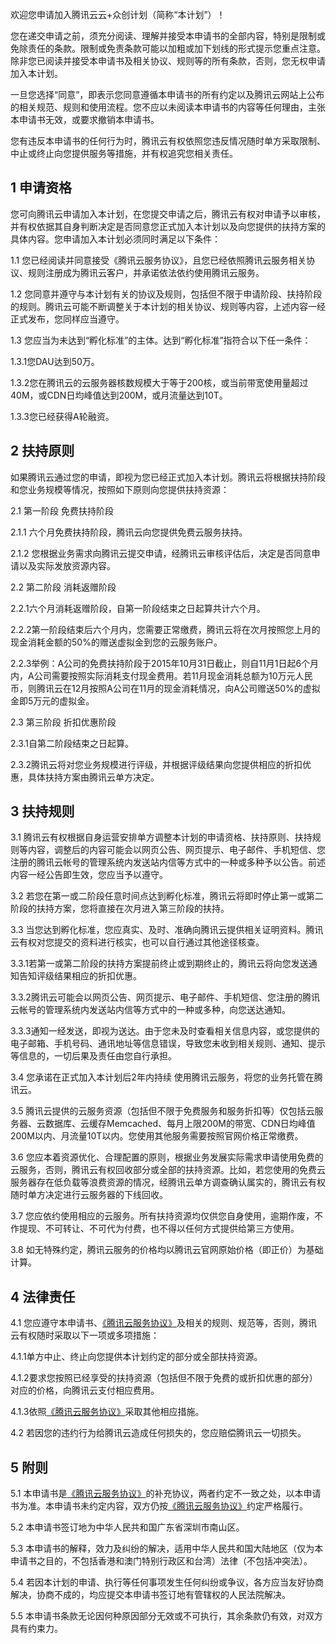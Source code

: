 欢迎您申请加入腾讯云云+众创计划（简称“本计划”）！

您在递交申请之前，须充分阅读、理解并接受本申请书的全部内容，特别是限制或免除责任的条款。限制或免责条款可能以加粗或加下划线的形式提示您重点注意。除非您已阅读并接受本申请书及相关协议、规则等的所有条款，否则，您无权申请加入本计划。

一旦您选择“同意”，即表示您同意遵循本申请书的所有约定以及腾讯云网站上公布的相关规范、规则和使用流程。您不应以未阅读本申请书的内容等任何理由，主张本申请书无效，或要求撤销本申请书。

您有违反本申请书的任何行为时，腾讯云有权依照您违反情况随时单方采取限制、中止或终止向您提供服务等措施，并有权追究您相关责任。

## 1 申请资格


您可向腾讯云申请加入本计划，在您提交申请之后，腾讯云有权对申请予以审核，并有权依据其自身判断决定是否同意您正式加入本计划以及向您提供的扶持方案的具体内容。您申请加入本计划必须同时满足以下条件：

1.1 您已经阅读并同意接受《腾讯云服务协议》，且您已经依照腾讯云服务相关协议、规则注册成为腾讯云客户，并承诺依法依约使用腾讯云服务。

1.2 您同意并遵守与本计划有关的协议及规则，包括但不限于申请阶段、扶持阶段的规则。腾讯云可能不断调整关于本计划的相关协议、规则等内容，上述内容一经正式发布，您同样应当遵守。

1.3 您应当为未达到“孵化标准”的主体。达到“孵化标准”指符合以下任一条件：

1.3.1您DAU达到50万。

1.3.2您在腾讯云的云服务器核数规模大于等于200核，或当前带宽使用量超过40M，或CDN日均峰值达到200M，或月流量达到10T。

1.3.3您已经获得A轮融资。

## 2 扶持原则

如果腾讯云通过您的申请，即视为您已经正式加入本计划。腾讯云将根据扶持阶段和您业务规模等情况，按照如下原则向您提供扶持资源：

2.1 第一阶段 免费扶持阶段

2.1.1 六个月免费扶持阶段，腾讯云向您提供免费云服务扶持。

2.1.2 您根据业务需求向腾讯云提交申请，经腾讯云审核评估后，决定是否同意申请以及实际发放资源内容。

2.2 第二阶段 消耗返赠阶段

2.2.1六个月消耗返赠阶段，自第一阶段结束之日起算共计六个月。

2.2.2第一阶段结束后六个月内，您需要正常缴费，腾讯云将在次月按照您上月的现金消耗金额的50%的赠送虚拟金到您的云服务账户。

2.2.3举例：A公司的免费扶持阶段于2015年10月31日截止，则自11月1日起6个月内，A公司需要按照实际消耗支付现金费用。若11月现金消耗总额为10万元人民币，则腾讯云在12月按照A公司在11月的现金消耗情况，向A公司赠送50%的虚拟金即5万元的虚拟金。

2.3 第三阶段 折扣优惠阶段

2.3.1自第二阶段结束之日起算。

2.3.2腾讯云将对您业务规模进行评级，并根据评级结果向您提供相应的折扣优惠，具体扶持方案由腾讯云单方决定。

## 3 扶持规则

3.1 腾讯云有权根据自身运营安排单方调整本计划的申请资格、扶持原则、扶持规则等内容，调整后的内容可能会以网页公告、网页提示、电子邮件、手机短信、您注册的腾讯云帐号的管理系统内发送站内信等方式中的一种或多种予以公告。前述内容一经公告即生效，您应当予以遵守。

3.2 若您在第一或二阶段任意时间点达到孵化标准，腾讯云将即时停止第一或第二阶段的扶持方案，您将直接在次月进入第三阶段的扶持。

3.3 当您达到孵化标准，您应真实、及时、准确向腾讯云提供相关证明资料。腾讯云有权对您提交的资料进行核实，也可以自行通过其他途径核查。

3.3.1若第一或第二阶段的扶持方案提前终止或到期终止的，腾讯云将向您发送通知告知评级结果相应的折扣优惠。

3.3.2腾讯云可能会以网页公告、网页提示、电子邮件、手机短信、您注册的腾讯云帐号的管理系统内发送站内信等方式中的一种或多种，向您送达通知。

3.3.3通知一经发送，即视为送达。由于您未及时查看相关信息内容，或您提供的电子邮箱、手机号码、通讯地址等信息错误，导致您未收到相关规则、通知、提示等信息的，一切后果及责任由您自行承担。

3.4 您承诺在正式加入本计划后2年内持续 使用腾讯云服务，将您的业务托管在腾讯云。

3.5 腾讯云提供的云服务资源（包括但不限于免费服务和服务折扣等）仅包括云服务器、云数据库、云缓存Memcached、每月上限200M的带宽、CDN日均峰值200M以内、月流量10T以内。您使用其他服务需要按照官网价格正常缴费。

3.6 您应本着资源优化、合理配置的原则，根据业务发展实际需求申请使用免费的云服务，否则，腾讯云有权回收部分或全部的扶持资源。比如，若您使用的免费云服务器存在低负载等浪费资源的情况，经腾讯云单方调查确认属实的，腾讯云有权随时单方决定进行云服务器的下线回收。

3.7 您应依约使用相应的云服务。所有扶持资源均仅供您自身使用，逾期作废，不作提现、不可转让、不可代为付费，也不得以任何方式提供给第三方使用。

3.8 如无特殊约定，腾讯云服务的价格均以腾讯云官网原始价格（即正价）为基础计算。

## 4 法律责任

4.1 您应遵守本申请书、[《腾讯云服务协议》](/doc/product/301/腾讯云服务协议)及相关的规则、规范等，否则，腾讯云有权随时采取以下一项或多项措施：

4.1.1单方中止、终止向您提供本计划约定的部分或全部扶持资源。

4.1.2要求您按照已经享受的扶持资源（包括但不限于免费的或折扣优惠的部分）对应的价格，向腾讯云支付相应费用。

4.1.3依照[《腾讯云服务协议》](/doc/product/301/腾讯云服务协议)采取其他相应措施。

4.2 若因您的违约行为给腾讯云造成任何损失的，您应赔偿腾讯云一切损失。

## 5 附则


5.1 本申请书是[《腾讯云服务协议》](/doc/product/301/腾讯云服务协议)的补充协议，两者约定不一致之处，以本申请书为准。本申请书未约定内容，双方仍按[《腾讯云服务协议》](/doc/product/301/腾讯云服务协议)约定严格履行。

5.2 本申请书签订地为中华人民共和国广东省深圳市南山区。

5.3 本申请书的解释，效力及纠纷的解决，适用中华人民共和国大陆地区（仅为本申请书之目的，不包括香港和澳门特别行政区和台湾）法律（不包括冲突法）。

5.4 若因本计划的申请、执行等任何事项发生任何纠纷或争议，各方应当友好协商解决，协商不成的，均应提交本申请书签订地有管辖权的人民法院解决。

5.5 本申请书条款无论因何种原因部分无效或不可执行，其余条款仍有效，对双方具有约束力。